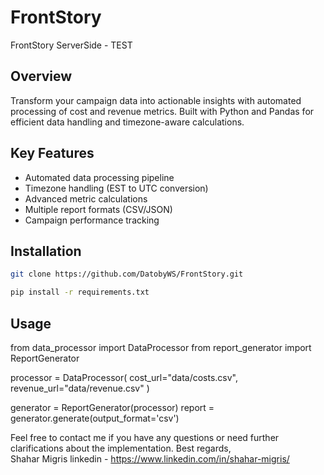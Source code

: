 # FrontStory
FrontStory ServerSide - TEST

## Overview
Transform your campaign data into actionable insights with automated processing of cost and revenue metrics. Built with Python and Pandas for efficient data handling and timezone-aware calculations.

## Key Features
- Automated data processing pipeline
- Timezone handling (EST to UTC conversion)
- Advanced metric calculations
- Multiple report formats (CSV/JSON)
- Campaign performance tracking

## Installation
```bash
git clone https://github.com/DatobyWS/FrontStory.git

pip install -r requirements.txt
```

## Usage
from data_processor import DataProcessor
from report_generator import ReportGenerator

processor = DataProcessor(
    cost_url="data/costs.csv",
    revenue_url="data/revenue.csv"
)

generator = ReportGenerator(processor)
report = generator.generate(output_format='csv')

Feel free to contact me if you have any questions or need further clarifications about the implementation.
Best regards,  
Shahar Migris 
linkedin - https://www.linkedin.com/in/shahar-migris/
